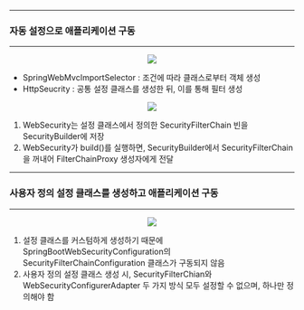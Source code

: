 -----
### 자동 설정으로 애플리케이션 구동
-----
<div align="center">
<img src="https://github.com/user-attachments/assets/dacfe700-4a0a-48df-b30b-ea42793e51ec">
</div>

- SpringWebMvcImportSelector : 조건에 따라 클래스로부터 객체 생성
- HttpSeucrity : 공통 설정 클래스를 생성한 뒤, 이를 통해 필터 생성

<div align="center">
<img src="https://github.com/user-attachments/assets/c84f1148-cf8b-4e38-8824-6a469743ba68">
</div>

1. WebSecurity는 설정 클래스에서 정의한 SecurityFilterChain 빈을 SecurityBuilder에 저장
2. WebSecurity가 build()를 실행하면, SecurityBuilder에서 SecurityFilterChain을 꺼내어 FilterChainProxy 생성자에게 전달

-----
### 사용자 정의 설정 클래스를 생성하고 애플리케이션 구동
-----
<div align="center">
<img src="https://github.com/user-attachments/assets/27d5932e-e2db-43ad-972f-8345cbdf6332">
</div>

1. 설정 클래스를 커스텀하게 생성하기 때문에 SpringBootWebSecurityConfiguration의 SecurityFilterChainConfiguration 클래스가 구동되지 않음
2. 사용자 정의 설정 클래스 생성 시, SecurityFilterChian와 WebSecurityConfigurerAdapter 두 가지 방식 모두 설정할 수 없으며, 하나만 정의해야 함


